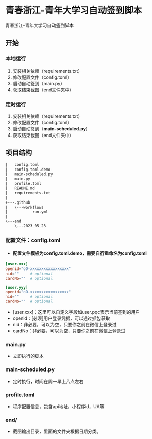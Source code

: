 # 青春浙江-青年大学习自动签到脚本

青春浙江-青年大学习自动签到脚本

## 开始

### 本地运行

1. 安装相关依赖（requirements.txt）
1. 修改配置文件（config.toml）
1. 启动自动签到（main.py）
1. 获取结束截图（end文件夹中）

### 定时运行

1. 安装相关依赖（requirements.txt）
2. 修改配置文件（config.toml）
3. 启动自动签到（**main-scheduled.py**）
4. 获取结束截图（end文件夹中）



## 项目结构

```txt
|   config.toml
|   config.toml.demo
|   main-scheduled.py
|   main.py
|   profile.toml
|   README.md
|   requirements.txt
|
+---.github
|   \---workflows
|           run.yml
|
\---end
    \---2023_05_23
```



### 配置文件：config.toml

- #### 配置文件模板为config.toml.demo，需要自行重命名为config.toml

```toml
[user.xxx]
openid="oO-xxxxxxxxxxxxxxxxx"
nid=""     # optional
cardNo=""  # optional

[user.yyy]
openid="oO-xxxxxxxxxxxxxxxxx"
nid=""     # optional
cardNo=""  # optional

```

- [user.xxx]：这里可以自定义字段如user.pqc表示当前签到的用户
- openid：[必须]用户登录凭据，可以通过抓包获取
- nid：非必要，可以为空，只要你之前在微信上登录过
- cardNo：非必要，可以为空，只要你之前在微信上登录过



### main.py

- 立即执行的脚本

### main-scheduled.py

- 定时执行，时间在周一早上八点左右





### profile.toml

- 程序配置信息，包含api地址，小程序id，UA等



### end/

- 截图输出目录，里面的文件夹根据日期分类。
